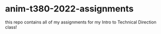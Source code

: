 # anim-t380-2022-assignments

this repo contains all of my assignments for my Intro to Technical Direction class!